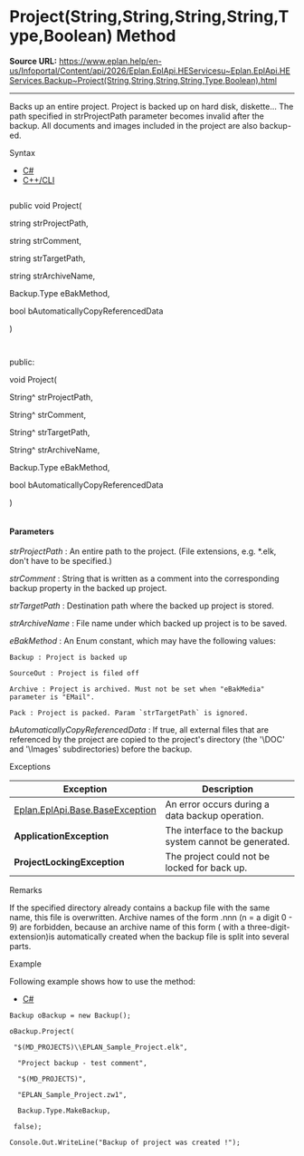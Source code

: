 # Project(String,String,String,String,Type,Boolean) Method

**Source URL:** https://www.eplan.help/en-us/Infoportal/Content/api/2026/Eplan.EplApi.HEServicesu~Eplan.EplApi.HEServices.Backup~Project(String,String,String,String,Type,Boolean).html

---

Backs up an entire project. Project is backed up on hard disk, diskette... The path specified in strProjectPath parameter becomes invalid after the backup. All documents and images included in the project are also backup-ed.

Syntax

- [C#](#i-syntax-CS)
- [C++/CLI](#i-syntax-CPP2005)

```
```
public void Project( 

   string strProjectPath,

   string strComment,

   string strTargetPath,

   string strArchiveName,

   Backup.Type eBakMethod,

   bool bAutomaticallyCopyReferencedData

)
```
```

```
```
public:

void Project( 

   String^ strProjectPath,

   String^ strComment,

   String^ strTargetPath,

   String^ strArchiveName,

   Backup.Type eBakMethod,

   bool bAutomaticallyCopyReferencedData

)
```
```

#### Parameters

*strProjectPath*
:   An entire path to the project. (File extensions, e.g. \*.elk, don't have to be specified.)

*strComment*
:   String that is written as a comment into the corresponding backup property in the backed up project.

*strTargetPath*
:   Destination path where the backed up project is stored.

*strArchiveName*
:   File name under which backed up project is to be saved.

*eBakMethod*
:   An Enum constant, which may have the following values:

    Backup : Project is backed up

    SourceOut : Project is filed off

    Archive : Project is archived. Must not be set when "eBakMedia" parameter is "EMail".

    Pack : Project is packed. Param `strTargetPath` is ignored.

*bAutomaticallyCopyReferencedData*
:   If true, all external files that are referenced by the project are copied to the project's directory (the '\DOC' and '\Images' subdirectories) before the backup.

Exceptions

| Exception | Description |
| --- | --- |
| [Eplan.EplApi.Base.BaseException](Eplan.EplApi.Baseu~Eplan.EplApi.Base.BaseException.html) | An error occurs during a data backup operation. |
| **ApplicationException** | The interface to the backup system cannot be generated. |
| **ProjectLockingException** | The project could not be locked for back up. |

Remarks

If the specified directory already contains a backup file with the same name, this file is overwritten. Archive names of the form <some name>.nnn (n = a digit 0 - 9) are forbidden, because an archive name of this form ( with a three-digit-extension)is automatically created when the backup file is split into several parts.

Example

Following example shows how to use the method:

- [C#](#i-tab-content-58ad971c-aefc-498d-84d0-038e2e4e6a4f)

```
Backup oBackup = new Backup();

oBackup.Project(

 "$(MD_PROJECTS)\\EPLAN_Sample_Project.elk",

  "Project backup - test comment",

  "$(MD_PROJECTS)",

  "EPLAN_Sample_Project.zw1",

  Backup.Type.MakeBackup,

 false);

Console.Out.WriteLine("Backup of project was created !");



```
